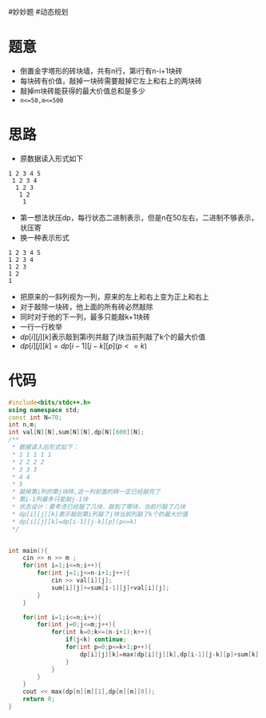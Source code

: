 #妙妙题 #动态规划
# 题意
- 倒置金字塔形的砖块墙，共有n行，第i行有n-i+1块砖
- 每块砖有价值，敲掉一块砖需要敲掉它左上和右上的两块砖
- 敲掉m块砖能获得的最大价值总和是多少
- `n<=50,m<=500`
# 思路
- 原数据读入形式如下
```
1 2 3 4 5
 1 2 3 4
  1 2 3
   1 2
    1
```
- 第一想法状压dp，每行状态二进制表示，但是n在50左右，二进制不够表示，状压寄
- 换一种表示形式
```
1 2 3 4 5
1 2 3 4
1 2 3
1 2
1
```
- 把原来的一斜列视为一列，原来的左上和右上变为正上和右上
- 对于敲除一块砖，他上面的所有砖必然敲除
- 同时对于他的下一列，最多只能敲k+1块砖
- 一行一行枚举
- $dp[i][j][k]$表示敲到第i列共敲了j块当前列敲了k个的最大价值
- $dp[i][j][k]=dp[i-1][j-k][p](p<=k)$
# 代码
```cpp
#include<bits/stdc++.h>
using namespace std;
const int N=70;
int n,m;
int val[N][N],sum[N][N],dp[N][600][N];
/**
 * 数据读入后形式如下：
 * 1 1 1 1 1
 * 2 2 2 2
 * 3 3 3
 * 4 4
 * 5
 * 敲掉第i列的第j块砖,这一列前面的砖一定已经敲完了
 * 第i-1列最多只能敲j-1块
 * 状态设计：要考虑已经敲了几块，敲到了哪块，当前行敲了几块
 * dp[i][j][k]表示敲到第i列敲了j块当前列敲了k个的最大价值
 * dp[i][j][k]=dp[i-1][j-k][p](p<=k)
 */


int main(){
    cin >> n >> m ;
    for(int i=1;i<=n;i++){
        for(int j=1;j<=n-i+1;j++){
            cin >> val[i][j];
            sum[i][j]+=sum[i-1][j]+val[i][j];
        }
    }

    for(int i=1;i<=n;i++){
        for(int j=0;j<=m;j++){
            for(int k=0;k<=(n-i+1);k++){
                if(j<k) continue;
                for(int p=0;p<=k+1;p++){
                    dp[i][j][k]=max(dp[i][j][k],dp[i-1][j-k][p]+sum[k][i]);
                }
            }
        }
    }
    cout << max(dp[n][m][1],dp[n][m][0]);
    return 0;
}
```